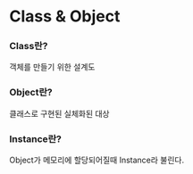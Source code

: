 # Class & Object

### Class란?

객체를 만들기 위한 설계도

### Object란?

클래스로 구현된 실체화된 대상

### Instance란?

Object가 메모리에 할당되어질때 Instance라 불린다.